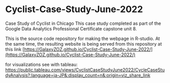 # Cyclist-Case-Study-June-2022
Case Study of Cyclist in Chicago
This case study completed as part of the Google Data Analytics Professional Certificate capstone unit 8.

This is the source code repository for making the webpage in R-studio. At the same time, the resulting website is being served from this repository at this link [https://GalaxyZOZ.github.io/Cyclist-Case-Study-June-2022/](https://GalaxyZOZ.github.io/Cyclist-Case-Study-June-2022/)

for visualizations see with tableau: 
https://public.tableau.com/views/CyclistCaseStudyJune2022/CycleCaseStudyAnalysis?:language=ja-JP&:display_count=n&:origin=viz_share_link
